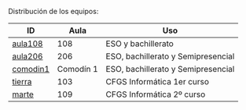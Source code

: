 
Distribución de los equipos:

|  ID                    | Aula      | Uso                                |
| ---------------------- | ----------| ---------------------------------- |
| [aula108](./aula108)   | 108       | ESO y bachillerato                 |
| [aula206](./aula206)   | 206       | ESO, bachillerato y Semipresencial |
| [comodin1](./comodin1) | Comodín 1 | ESO, bachillerato y Semipresencial |
| [tierra](./tierra)     | 103       | CFGS Informática 1er curso         |
| [marte](./marte)       | 109       | CFGS Informática 2º  curso         |
